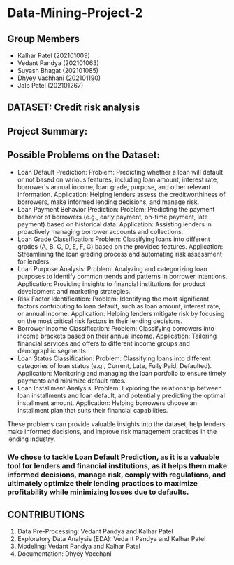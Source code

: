 # Data-Mining-Project-2

## Group Members
- Kalhar Patel (202101009)
- Vedant Pandya (202101063)
- Suyash Bhagat (202101085)
- Dhyey Vachhani (202101190)
- Jalp Patel (202101267)

## DATASET: Credit risk analysis

## Project Summary: 


## Possible Problems on the Dataset:
 
- Loan Default Prediction:
  Problem: Predicting whether a loan will default or not based on various features, including loan amount, interest rate, borrower's annual income, loan grade, purpose, and other relevant information.
  Application: Helping lenders assess the creditworthiness of borrowers, make informed lending decisions, and manage risk.
- Loan Payment Behavior Prediction:
  Problem: Predicting the payment behavior of borrowers (e.g., early payment, on-time payment, late payment) based on historical data.
  Application: Assisting lenders in proactively managing borrower accounts and collections.
- Loan Grade Classification:
  Problem: Classifying loans into different grades (A, B, C, D, E, F, G) based on the provided features.
  Application: Streamlining the loan grading process and automating risk assessment for lenders.
- Loan Purpose Analysis:
  Problem: Analyzing and categorizing loan purposes to identify common trends and patterns in borrower intentions.
  Application: Providing insights to financial institutions for product development and marketing strategies.
- Risk Factor Identification:
  Problem: Identifying the most significant factors contributing to loan default, such as loan amount, interest rate, or annual income.
  Application: Helping lenders mitigate risk by focusing on the most critical risk factors in their lending decisions.
- Borrower Income Classification:
  Problem: Classifying borrowers into income brackets based on their annual income.
  Application: Tailoring financial services and offers to different income groups and demographic segments.
- Loan Status Classification:
  Problem: Classifying loans into different categories of loan status (e.g., Current, Late, Fully Paid, Defaulted).
  Application: Monitoring and managing the loan portfolio to ensure timely payments and minimize default rates.
- Loan Installment Analysis:
  Problem: Exploring the relationship between loan installments and loan default, and potentially predicting the optimal installment amount.
  Application: Helping borrowers choose an installment plan that suits their financial capabilities.

These problems can provide valuable insights into the dataset, help lenders make informed decisions, and improve risk management practices in the lending industry. 

### We chose to tackle Loan Default Prediction, as it is a valuable tool for lenders and financial institutions, as it helps them make informed decisions, manage risk, comply with regulations, and ultimately optimize their lending practices to maximize profitability while minimizing losses due to defaults.

## CONTRIBUTIONS
1) Data Pre-Processing: Vedant Pandya and Kalhar Patel
2) Exploratory Data Analysis (EDA): Vedant Pandya and Kalhar Patel
3) Modeling: Vedant Pandya and Kalhar Patel
4) Documentation: Dhyey Vacchani

